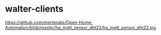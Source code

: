 # walter-clients

https://github.com/mertenats/Open-Home-Automation/blob/master/ha_mqtt_sensor_dht22/ha_mqtt_sensor_dht22.ino